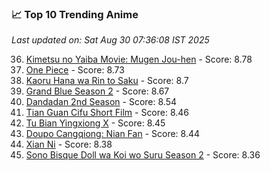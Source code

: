 ### 📈 Top 10 Trending Anime

*Last updated on: Sat Aug 30 07:36:08 IST 2025*

36. [Kimetsu no Yaiba Movie: Mugen Jou-hen](https://myanimelist.net/anime/59192) - Score: 8.78
52. [One Piece](https://myanimelist.net/anime/21) - Score: 8.73
61. [Kaoru Hana wa Rin to Saku](https://myanimelist.net/anime/59845) - Score: 8.7
72. [Grand Blue Season 2](https://myanimelist.net/anime/59986) - Score: 8.67
131. [Dandadan 2nd Season](https://myanimelist.net/anime/60543) - Score: 8.54
167. [Tian Guan Cifu Short Film](https://myanimelist.net/anime/60988) - Score: 8.46
178. [Tu Bian Yingxiong X](https://myanimelist.net/anime/53447) - Score: 8.45
182. [Doupo Cangqiong: Nian Fan](https://myanimelist.net/anime/51039) - Score: 8.44
224. [Xian Ni](https://myanimelist.net/anime/55809) - Score: 8.38
242. [Sono Bisque Doll wa Koi wo Suru Season 2](https://myanimelist.net/anime/53065) - Score: 8.36
